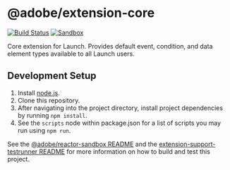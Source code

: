 # @adobe/extension-core
[![Build Status][status-image]][status-url] [![Sandbox][sandbox-image]][sandbox-url]

Core extension for Launch. Provides default event, condition, and data element types available to all Launch users.

## Development Setup
1. Install [node.js](https://nodejs.org/).
1. Clone this repository.
1. After navigating into the project directory, install project dependencies by running `npm install`.
1. See the `scripts` node within package.json for a list of scripts you may run using `npm run`.

See the [@adobe/reactor-sandbox README](https://github.com/Adobe-Marketing-Cloud/reactor-sandbox) and the [extension-support-testrunner README](https://github.com/Adobe-Marketing-Cloud/reactor-testrunner) for more information on how to build and test this project.

[status-url]: https://dtm-builder.ut1.mcps.adobe.net/job/extension-core
[status-image]: https://dtm-builder.ut1.mcps.adobe.net/buildStatus/icon?job=extension-core
[sandbox-url]: https://dtm-builder.ut1.mcps.adobe.net/view/Reactor-Frontend/job/extension-core/ws/sandbox/viewSandbox.html
[sandbox-image]: https://dtm-builder.ut1.mcps.adobe.net/view/Reactor-Frontend/job/extension-core/ws/badges/sandbox.svg
